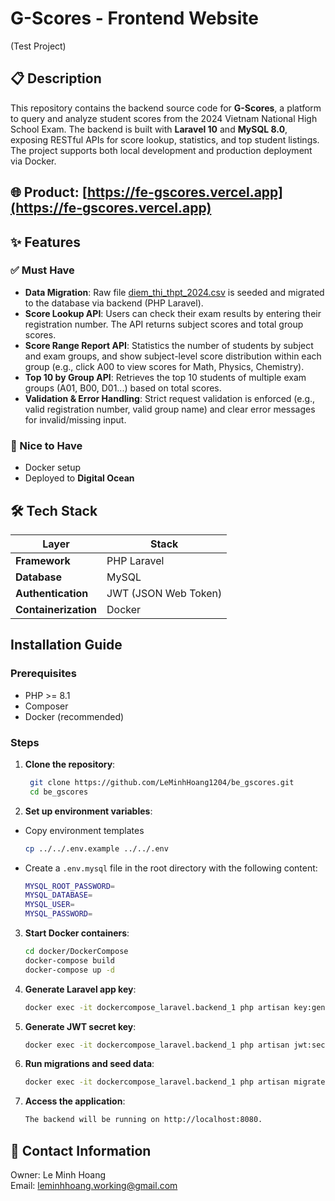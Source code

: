 # G-Scores - Frontend Website

(Test Project)

## 📋 Description

This repository contains the backend source code for **G-Scores**, a platform to query and analyze student scores from the 2024 Vietnam National High School Exam.
The backend is built with **Laravel 10** and **MySQL 8.0**, exposing RESTful APIs for score lookup, statistics, and top student listings. The project supports both local development and production deployment via Docker.

## 🌐 Product: [https://fe-gscores.vercel.app](https://fe-gscores.vercel.app)

## ✨ Features


### ✅ Must Have

- **Data Migration**: Raw file [diem_thi_thpt_2024.csv](https://github.com/GoldenOwlAsia/webdev-intern-assignment-3/blob/main/dataset/diem_thi_thpt_2024.csv) is seeded and migrated to the database via backend (PHP Laravel).
- **Score Lookup API**: Users can check their exam results by entering their registration number. The API returns subject scores and total group scores.
- **Score Range Report API**: Statistics the number of students by subject and exam groups, and show subject-level score distribution within each group (e.g., click A00 to view scores for Math, Physics, Chemistry).
- **Top 10 by Group API**: Retrieves the top 10 students of multiple exam groups (A01, B00, D01...) based on total scores.
- **Validation & Error Handling**: Strict request validation is enforced (e.g., valid registration number, valid group name) and clear error messages for invalid/missing input.

### 🌟 Nice to Have

- Docker setup
- Deployed to **Digital Ocean**


## 🛠️ Tech Stack


| Layer          | Stack                            |
|----------------|----------------------------------|
| **Framework**  | PHP Laravel                     |
| **Database**   | MySQL        |
| **Authentication**     | JWT (JSON Web Token)                       |
| **Containerization**    | Docker                 |


##  Installation Guide


### Prerequisites
- PHP >= 8.1 
- Composer
- Docker (recommended)

### Steps

1. **Clone the repository**:

   ```bash
    git clone https://github.com/LeMinhHoang1204/be_gscores.git
    cd be_gscores
   ```

2. **Set up environment variables**: 
- Copy environment templates 
    ```bash
    cp ../../.env.example ../../.env
   ```
- Create a `.env.mysql` file in the root directory with the following content:
   ```bash
  MYSQL_ROOT_PASSWORD=
  MYSQL_DATABASE=
  MYSQL_USER=
  MYSQL_PASSWORD=
   ```

3. **Start Docker containers**:

   ```bash
   cd docker/DockerCompose
   docker-compose build 
   docker-compose up -d
   ```

4. **Generate Laravel app key**:

   ```bash
   docker exec -it dockercompose_laravel.backend_1 php artisan key:generate
   ```

5. **Generate JWT secret key**:

    ```bash
    docker exec -it dockercompose_laravel.backend_1 php artisan jwt:secret
   ```

5. **Run migrations and seed data**:

    ```bash
    docker exec -it dockercompose_laravel.backend_1 php artisan migrate --seed
   ```
5. **Access the application**:

    ```bash
    The backend will be running on http://localhost:8080.
   ```
## 💌 Contact Information

Owner: Le Minh Hoang  
Email: leminhhoang.working@gmail.com

